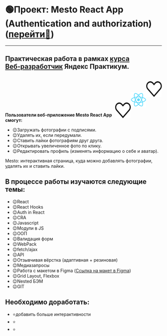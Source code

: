 # :green_circle:Проект: Mesto React App (Authentication and authorization) ([перейти:link:](https://github.com/jsapro/mesto-react-auth))
---
## Практическая работа в рамках [курса Веб‑разработчик](https://practicum.yandex.ru/web/) Яндекс Практикум.
<br/>
<img align="right" src="./src/images/grid-card-heart.svg" alt="иконка сердца" height="50" width="50">
<br/>
<br/>
<img align="right" src="./src/images/logo192.png" alt="иконка реакт" height="50" width="50">
<br/>
<br/>
<img align="right" src="./src/images/grid-card-heart.svg" alt="иконка сердца" height="50" width="50">
<br/>

**Пользователи веб-приложение Mesto React App смогут:**
+ :wink:Загружать фотографии с подписями.
+ :wink:Удалять их, если передумали.
+ :wink:Ставить лайки фотографиям друг друга.
+ :wink:Открывать увеличенное фото по клику.
+ :wink:Редактировать профиль (изменять информацию о себе и аватар).

Mesto: интерактивная страница, куда можно добавлять фотографии, удалять их и ставить лайки.


## В процессе работы изучаются следующие темы:
- :wink:React
- :wink:React Hooks
- :wink:Auth in React
- :wink:CRA
- :wink:Javascript
- :wink:Модули в JS
- :wink:ООП
- :wink:Валидация форм
- :wink:WebPack
- :wink:fetch/ajax
- :wink:API
- :wink:Отзывчивая вёрстка (адаптивная + резиновая)
- :wink:Медиазапросы
- :wink:Работа с макетом в Figma ([Ссылка на макет в Figma](https://www.figma.com/file/5H3gsn5lIGPwzBPby9jAOo/Sprint-14-RU?node-id=0%3A1))
- :wink:Grid Layout, Flexbox
- :wink:Nested БЭМ
- :wink:GIT

## Необходимо доработать:

- :star:добавить больше интерактивности
- :star:
- :star:
